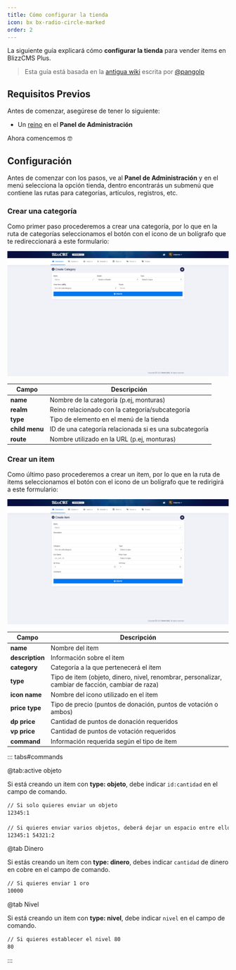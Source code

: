 ```yaml
---
title: Cómo configurar la tienda
icon: bx bx-radio-circle-marked
order: 2
---
```


La siguiente guía explicará cómo **configurar la tienda** para vender items en BlizzCMS Plus.

> Esta guía está basada en la [antigua wiki](https://github.com/WoW-CMS/wiki) escrita por [@pangolp](https://github.com/pangolp)

## Requisitos Previos

Antes de comenzar, asegúrese de tener lo siguiente:

- Un [reino](../guides/create-realm.md) en el **Panel de Administración**

Ahora comencemos :nerd_face:

## Configuración

Antes de comenzar con los pasos, ve al **Panel de Administración** y en el menú selecciona la opción tienda, dentro encontrarás un submenú que contiene las rutas para categorías, artículos, registros, etc.

### Crear una categoría

Como primer paso procederemos a crear una categoría, por lo que en la ruta de categorías seleccionamos el botón con el icono de un bolígrafo que te redireccionará a este formulario:

![Crear categoría](/assets/images/create-category-v1.png)

| Campo | Descripción |
| ------- | ------- |
| **name** | Nombre de la categoría (p.ej, monturas) |
| **realm** | Reino relacionado con la categoría/subcategoría |
| **type** | Tipo de elemento en el menú de la tienda |
| **child menu** | ID de una categoría relacionada si es una subcategoría |
| **route** | Nombre utilizado en la URL (p.ej, monturas) |

### Crear un item

Como último paso procederemos a crear un item, por lo que en la ruta de items seleccionamos el botón con el icono de un bolígrafo que te redirigirá a este formulario:

![Crear item](/assets/images/create-item-v1.png)

| Campo | Descripción |
| ------- | ------- |
| **name** | Nombre del item |
| **description** | Información sobre el item |
| **category** | Categoría a la que pertenecerá el item |
| **type** | Tipo de item (objeto, dinero, nivel, renombrar, personalizar, cambiar de facción, cambiar de raza) |
| **icon name** | Nombre del icono utilizado en el item |
| **price type** | Tipo de precio (puntos de donación, puntos de votación o ambos) |
| **dp price** | Cantidad de puntos de donación requeridos |
| **vp price** | Cantidad de puntos de votación requeridos |
| **command** | Información requerida según el tipo de item |

::: tabs#commands

@tab:active objeto

Si está creando un item con **type: objeto**, debe indicar `id:cantidad` en el campo de comando.

```bash
// Si solo quieres enviar un objeto
12345:1

// Si quieres enviar varios objetos, deberá dejar un espacio entre ellos
12345:1 54321:2
```

@tab Dinero

Si estás creando un item con **type: dinero**, debes indicar `cantidad` de dinero en cobre en el campo de comando.

```bash
// Si quieres enviar 1 oro
10000
```

@tab Nivel

Si está creando un item con **type: nivel**, debe indicar `nivel` en el campo de comando.

```bash
// Si quieres establecer el nivel 80
80
```

:::
